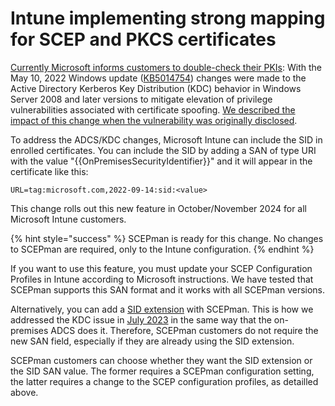 # Intune implementing strong mapping for SCEP and PKCS certificates

[Currently Microsoft informs customers to double-check their PKIs](https://techcommunity.microsoft.com/t5/intune-customer-success/support-tip-implementing-strong-mapping-in-microsoft-intune/ba-p/4053376): With the May 10, 2022 Windows update ([KB5014754](https://support.microsoft.com/topic/kb5014754-certificate-based-authentication-changes-on-windows-domain-controllers-ad2c23b0-15d8-4340-a468-4d4f3b188f16)) changes were made to the Active Directory Kerberos Key Distribution (KDC) behavior in Windows Server 2008 and later versions to mitigate elevation of privilege vulnerabilities associated with certificate spoofing. [We described the impact of this change when the vulnerability was originally disclosed](../troubleshooting/certifried.md).

To address the ADCS/KDC changes, Microsoft Intune can include the SID in enrolled certificates. You can include the SID by adding a SAN of type URI with the value "\{{OnPremisesSecurityIdentifier\}}" and it will appear in the certificate like this:

```
URL=tag:microsoft.com,2022-09-14:sid:<value>
```

This change rolls out this new feature in October/November 2024 for all Microsoft Intune customers.

{% hint style="success" %}
SCEPman is ready for this change. No changes to SCEPman are required, only to the Intune configuration.
{% endhint %}

If you want to use this feature, you must update your SCEP Configuration Profiles in Intune according to Microsoft instructions. We have tested that SCEPman supports this SAN format and it works with all SCEPman versions.

Alternatively, you can add a [SID extension](../../scepman-configuration/optional/application-settings/certificates.md#appconfig-addsidextension) with SCEPman. This is how we addressed the KDC issue in [July 2023](../../changelog.md#scepman-2.5.892) in the same way that the on-premises ADCS does it. Therefore, SCEPman customers do not require the new SAN field, especially if they are already using the SID extension.

SCEPman customers can choose whether they want the SID extension or the SID SAN value. The former requires a SCEPman configuration setting, the latter requires a change to the SCEP configuration profiles, as detailled above.
